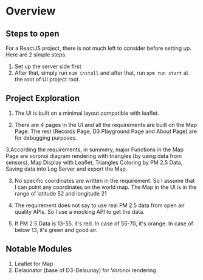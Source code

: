 # Overview

## Steps to open

For a ReactJS project, there is not much left to consider before setting up. Here are 2 simple steps.

1. Set up the server side first
2. After that, simply run `num install` and after that, run `npm run start` at the root of UI project root.

## Project Exploration

1. The UI is built on a minimal layout compatible with leaflet.

2. There are 4 pages in the UI and all the requirements are built on the Map Page. The rest (Records Page, D3 Playground Page and About Page) are for debugging purposes.

3.According the requirements, in summery, major Functions in the Map Page are voronoi diagram rendering with triangles (by using data from sensors), Map Display with Leaflet, Triangles Coloring by PM 2.5 Data, Saving data into Log Server and export the Map.

3. No specific coordinates are written in the requirement. So I assume that I can point any coordinates on the world map. The Map in the UI is in the range of latitude 52 and longitude 21

4. The requirement does not say to use real PM 2.5 data from open air quality APIs. So I use a mocking API to get the data.

5. If PM 2.5 Data is 13-55, it's red. In case of  55-70, it's orange. In case of below 13, it's green and good air.

## Notable Modules

1. Leaflet for Map
2. Delaunator (base of D3-Delaunay) for Voronoi rendering